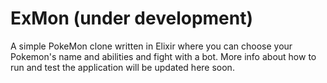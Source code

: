 # ExMon (under development)

A simple PokeMon clone written in Elixir where you can choose your Pokemon's name and abilities and fight with a bot.
More info about how to run and test the application will be updated here soon.
